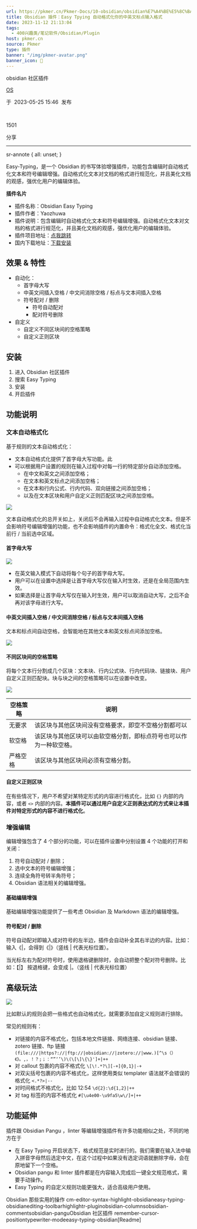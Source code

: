 ```yaml
---
url: https://pkmer.cn/Pkmer-Docs/10-obsidian/obsidian%E7%A4%BE%E5%8C%BA%E6%8F%92%E4%BB%B6/easy-typing-obsidian/
title: Obsidian 插件：Easy Tpying 自动格式化你的中英文标点输入格式
date: 2023-11-12 21:13:04
tags:
  - 400兴趣类/笔记软件/Obsidian/Plugin
host: pkmer.cn
source: Pkmer
type: 插件
banner: "/img/pkmer-avatar.png"
banner_icon: 🔖
---
```

<div class="menu-toggle"> <SidebarToggle client:idle ></SidebarToggle> </div>

obsidian 社区插件

[OS](https://pkmer.cn/authors/os)

于  2023-05-25 15:46  发布

 

1501

分享

* * *

sr-annote { all: unset; }

Easy-Typing，是一个 Obsidian 的书写体验增强插件，功能包含编辑时自动格式化文本和符号编辑增强。自动格式化文本对文档的格式进行规范化，并且美化文档的观感，强优化用户的编辑体验。

**插件名片**

*   插件名称：Obsidian Easy Typing
*   插件作者：Yaozhuwa
*   插件说明：包含编辑时自动格式化文本和符号编辑增强。自动格式化文本对文档的格式进行规范化，并且美化文档的观感，强优化用户的编辑体验。
*   插件项目地址：[点我跳转](https://github.com/Yaozhuwa/easy-typing-obsidian)
*   国内下载地址：[下载安装](https://pkmer.cn/products/plugin/pluginMarket/?easy-typing-obsidian)

## 效果 & 特性

*   自动化：
    *   首字母大写
    *   中英文间插入空格 / 中文间消除空格 / 标点与文本间插入空格
    *   符号配对 / 删除
        *   符号自动配对
        *   配对符号删除
*   自定义
    *   自定义不同区块间的空格策略
    *   自定义正则区块

## 安装

1.  进入 Obsidian 社区插件
2.  搜索 Easy Typing
3.  安装
4.  开启插件

## 功能说明

### 文本自动格式化

基于规则的文本自动格式化：

*   文本自动格式化提供了首字母大写功能。此
*   可以根据用户设置的规则在输入过程中对每一行的特定部分自动添加空格。
    *   在中文和英文之间添加空格；
    *   在文本和英文标点之间添加空格；
    *   在文本和行内公式、行内代码、双向链接之间添加空格；
    *   以及在文本区块和用户自定义正则匹配区块之间添加空格。

![](https://cdn.pkmer.cn/images/638091ac6e79c7f51b304cfead5c34b2_MD5.png!pkmer)

文本自动格式化的总开关如上，关闭后不会再输入过程中自动格式化文本。但是不会影响符号编辑增强的功能，也不会影响插件的内置命令：格式化全文、格式化当前行 / 当前选中区域。

#### 首字母大写

![](https://cdn.pkmer.cn/images/a0782b68c5569cacb70cf3e90463f4af_MD5.png!pkmer)

*   在英文输入模式下自动将每个句子的首字母大写。
*   用户可以在设置中选择是让首字母大写仅在输入时生效，还是在全局范围内生效。
*   如果选择是让首字母大写仅在输入时生效，用户可以取消自动大写，之后不会再对该字母进行大写。

#### 中英文间插入空格 / 中文间消除空格 / 标点与文本间插入空格

文本和标点间自动空格，会智能地在其他文本和英文标点间添加空格。

![](https://cdn.pkmer.cn/images/f1ae0c214f723dbdf78d0087f8c527eb_MD5.png!pkmer)

#### 不同区块间的空格策略

将每个文本行分割成几个区块：文本块、行内公式块、行内代码块、链接块、用户自定义正则匹配块。块与块之间的空格策略可以在设置中改变。

![](https://cdn.pkmer.cn/images/c7f087449a936bfaea6e21e6c1b5f561_MD5.png!pkmer)

<table><thead><tr><th>空格策略</th><th>说明</th></tr></thead><tbody><tr><td>无要求</td><td>该区块与其他区块间没有空格要求，即空不空格分割都可以</td></tr><tr><td>软空格</td><td>该区块与其他区块可以由软空格分割，即标点符号也可以作为一种软空格。</td></tr><tr><td>严格空格</td><td>该区块与其他区块间必须有空格分割。</td></tr></tbody></table>

#### 自定义正则区块

在有些情况下，用户不希望对某特定形式的内容进行格式化，比如 `{}` 内部的内容，或者 `<>` 内部的内容。**本插件可以通过用户自定义正则表达式的方式来让本插件对特定形式的内容不进行格式化**。

### 增强编辑

编辑增强包含了 4 个部分的功能，可以在插件设置中分别设置 4 个功能的打开和关闭：

1.  符号自动配对 / 删除；
2.  选中文本的符号编辑增强；
3.  连续全角符号转半角符号；
4.  Obsidian 语法相关的编辑增强。

#### 基础编辑增强

基础编辑增强功能提供了一些考虑 Obsidian 及 Markdown 语法的编辑增强。

#### 符号配对 / 删除

符号自动配对即输入成对符号的左半边，插件会自动补全其右半边的内容。比如：输入《|，会得到《|》（竖线 | 代表光标位置）。

当光标左右为配对符号时，使用退格键删除时，会自动把整个配对符号删除。比如：【|】 按退格键，会变成 |。（竖线 | 代表光标位置）

## 高级玩法

![](https://cdn.pkmer.cn/images/202305041002627.png!pkmer)

比如默认的规则会把一些格式也自动格式化，就需要添加自定义规则进行排除。

常见的规则有：

*   对链接的内容不格式化，包括本地文件链接、网络连接、obsidian 链接、zotero 链接、ftp 链接 `(file:///|https?://|ftp://|obsidian://|zotero://|www.)[^\s（）《》。,，！？;；：“”‘’\)\(\[\]\{\}']+|++`
*   对 callout 包裹的内容不格式化 `\[\!.*?\][-+]{0,1}|-+`
*   对双尖括号包裹的内容不格式化，这样使用类似 templater 语法就不会错误的格式化 `<.*?>|--`
*   对时间格式不格式化，比如 12:54 `\d{2}:\d{1,2}|++`
*   对 tag 标签的内容不格式化 `#[\u4e00-\u9fa5\w\/]+|++`

## 功能延伸

插件跟 Obsidian Pangu ，linter 等编辑增强插件有许多功能相似之处，不同的地方在于

*   在 Easy Typing 开启状态下，格式规范是实时进行的。我们需要在输入法中输入拼音字母然后选定中文，在这个过程中如果没有选定词语就删除字母，会在原地留下一个空格。
*   Obsidian pangu 和 linter 插件都是在内容输入完成后一键全文规范格式，需要手动操作。
*   Easy Typing 的自定义规则功能更强大，适合高级用户使用。

Obsidian 那些实用的操作 cm-editor-syntax-highlight-obsidianeasy-typing-obsidianediting-toolbarhighlightr-pluginobsidian-columnsobsidian-commentsobsidian-panguObsidian 社区插件 remember-cursor-positiontypewriter-modeeasy-typing-obsidian[Readme]